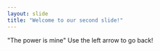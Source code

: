 ```yaml
---
layout: slide
title: "Welcome to our second slide!"
---
```

"The power is mine"
Use the left arrow to go back!
